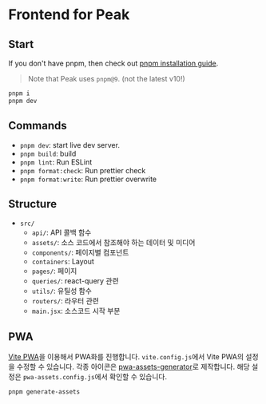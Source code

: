# Frontend for Peak

## Start

If you don't have pnpm, then check out [pnpm installation guide](https://pnpm.io/installation).

> Note that Peak uses `pnpm@9`. (not the latest v10!)

```bash
pnpm i
pnpm dev
```

## Commands

-   `pnpm dev`: start live dev server.
-   `pnpm build`: build
-   `pnpm lint`: Run ESLint
-   `pnpm format:check`: Run prettier check
-   `pnpm format:write`: Run prettier overwrite

## Structure

-   `src/`
    -   `api/`: API 콜백 함수
    -   `assets/`: 소스 코드에서 참조해야 하는 데이터 및 미디어
    -   `components/`: 페이지별 컴포넌트
    -   `containers`: Layout
    -   `pages/`: 페이지
    -   `queries/`: react-query 관련
    -   `utils/`: 유틸성 함수
    -   `routers/`: 라우터 관련
    -   `main.jsx`: 소스코드 시작 부분

## PWA

[Vite PWA](https://vite-pwa-org.netlify.app/)을 이용해서 PWA화를 진행합니다.
`vite.config.js`에서 Vite PWA의 설정을 수정할 수 있습니다.
각종 아이콘은 [pwa-assets-generator](https://vite-pwa-org.netlify.app/assets-generator)로 제작합니다. 해당 설정은 `pwa-assets.config.js`에서 확인할 수 있습니다.

```bash
pnpm generate-assets
```
